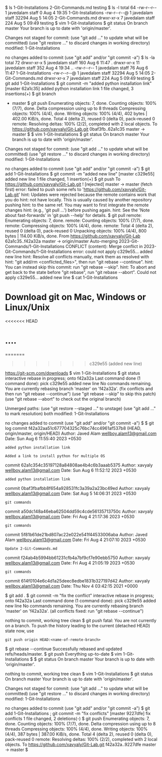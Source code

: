 $ ls
1-Git-Installations	2-Git-Commands.md	testing
$ ls -l
total 64
-rw-r--r--  1 javedalam  staff      0 Aug  4 19:35 1-Git-Installations
-rw-r--r--@ 1 javedalam  staff  32294 Aug  5 14:05 2-Git-Commands.md
drwxr-xr-x  7 javedalam  staff    224 Aug  5 09:49 testing
$ vim 1-Git-Installations 
$ git status
On branch master
Your branch is up to date with 'origin/master'.

Changes not staged for commit:
  (use "git add <file>..." to update what will be committed)
  (use "git restore <file>..." to discard changes in working directory)
	modified:   1-Git-Installations

no changes added to commit (use "git add" and/or "git commit -a")
$ ls -la
total 72
drwxr-xr-x   5 javedalam  staff    160 Aug  6 11:47 .
drwxr-xr-x  11 javedalam  staff    352 Aug  4 19:34 ..
-rw-r--r--   1 javedalam  staff     76 Aug  6 11:47 1-Git-Installations
-rw-r--r--@  1 javedalam  staff  32294 Aug  5 14:05 2-Git-Commands.md
drwxr-xr-x   7 javedalam  staff    224 Aug  5 09:49 testing
$ git add 1-Git-Installations 
$ git commit -m "added python installation link"
[master 62a1c35] added python installation link
 1 file changed, 3 insertions(+)
$ git branch 
* master
$ git push 
Enumerating objects: 7, done.
Counting objects: 100% (7/7), done.
Delta compression using up to 8 threads
Compressing objects: 100% (4/4), done.
Writing objects: 100% (4/4), 402 bytes | 402.00 KiB/s, done.
Total 4 (delta 2), reused 0 (delta 0), pack-reused 0
remote: Resolving deltas: 100% (2/2), completed with 2 local objects.
To https://github.com/xavyaly/Git-Lab.git
   0baf3fb..62a1c35  master -> master
$ 
$ vim 1-Git-Installations 
$ git status
On branch master
Your branch is up to date with 'origin/master'.

Changes not staged for commit:
  (use "git add <file>..." to update what will be committed)
  (use "git restore <file>..." to discard changes in working directory)
	modified:   1-Git-Installations

no changes added to commit (use "git add" and/or "git commit -a")
$ git add 1-Git-Installations 
$ git commit -m "added new line"
[master c329e55] added new line
 1 file changed, 1 insertion(+)
$ git push 
To https://github.com/xavyaly/Git-Lab.git
 ! [rejected]        master -> master (fetch first)
error: failed to push some refs to 'https://github.com/xavyaly/Git-Lab.git'
hint: Updates were rejected because the remote contains work that you do
hint: not have locally. This is usually caused by another repository pushing
hint: to the same ref. You may want to first integrate the remote changes
hint: (e.g., 'git pull ...') before pushing again.
hint: See the 'Note about fast-forwards' in 'git push --help' for details.
$ git pull
remote: Enumerating objects: 7, done.
remote: Counting objects: 100% (7/7), done.
remote: Compressing objects: 100% (4/4), done.
remote: Total 4 (delta 2), reused 0 (delta 0), pack-reused 0
Unpacking objects: 100% (4/4), 800 bytes | 114.00 KiB/s, done.
From https://github.com/xavyaly/Git-Lab
   62a1c35..f42a32a  master     -> origin/master
Auto-merging 2023-Git-Commands/1-Git-Installations
CONFLICT (content): Merge conflict in 2023-Git-Commands/1-Git-Installations
error: could not apply c329e55... added new line
hint: Resolve all conflicts manually, mark them as resolved with
hint: "git add/rm <conflicted_files>", then run "git rebase --continue".
hint: You can instead skip this commit: run "git rebase --skip".
hint: To abort and get back to the state before "git rebase", run "git rebase --abort".
Could not apply c329e55... added new line
$ cat 1-Git-Installations 
# Download git on Mac, Windows or Linux/Unix

<<<<<<< HEAD
# ....
=======
>>>>>>> c329e55 (added new line)

https://git-scm.com/downloads
$ vim 1-Git-Installations 
$ git status
interactive rebase in progress; onto f42a32a
Last command done (1 command done):
   pick c329e55 added new line
No commands remaining.
You are currently rebasing branch 'master' on 'f42a32a'.
  (fix conflicts and then run "git rebase --continue")
  (use "git rebase --skip" to skip this patch)
  (use "git rebase --abort" to check out the original branch)

Unmerged paths:
  (use "git restore --staged <file>..." to unstage)
  (use "git add <file>..." to mark resolution)
	both modified:   1-Git-Installations

no changes added to commit (use "git add" and/or "git commit -a")
$ 
$ git log
commit f42a32aa51c677704325c76bc74cc4961af537b8 (HEAD, origin/master, origin/HEAD)
Author: Javed Alam <wellboy.alam13@gmail.com>
Date:   Sun Aug 6 11:55:40 2023 +0530

    added python installation link
    
    Added a link to install python for multiple OS

commit 62a1c354c35197128a84808ae4b4c6b3aaab5375
Author: xavyaly <wellboy.alam13@gmail.com>
Date:   Sun Aug 6 11:52:12 2023 +0530

    added python installation link

commit 0baf3fbafbb8f654a928531fc3a39a2a23bc49ed
Author: xavyaly <wellboy.alam13@gmail.com>
Date:   Sat Aug 5 14:06:31 2023 +0530

    git commands

commit a50dc148a46eba62504dd59c4cde56135713750c
Author: xavyaly <wellboy.alam13@gmail.com>
Date:   Fri Aug 4 21:17:36 2023 +0530

    git commands

commit 5f81b61de21bd807ac22e022e541f44533006aba
Author: Javed Alam <wellboy.alam13@gmail.com>
Date:   Fri Aug 4 21:07:10 2023 +0530

    Update 2-Git-Commands.md

commit f24ab4b5994bb61231cfb4a7bf9cf7e90ebb5750
Author: xavyaly <wellboy.alam13@gmail.com>
Date:   Fri Aug 4 21:05:19 2023 +0530

    git commands

commit 614f0104e6c4d1a25deec8edbe1831b327197d42
Author: xavyaly <wellboy.alam13@gmail.com>
Date:   Thu Nov 4 03:42:15 2021 +0000

$ git add .
$ git commit -m "fix the conflict"
interactive rebase in progress; onto f42a32a
Last command done (1 command done):
   pick c329e55 added new line
No commands remaining.
You are currently rebasing branch 'master' on 'f42a32a'.
  (all conflicts fixed: run "git rebase --continue")

nothing to commit, working tree clean
$ git push
fatal: You are not currently on a branch.
To push the history leading to the current (detached HEAD)
state now, use

    git push origin HEAD:<name-of-remote-branch>

$ git rebase --continue
Successfully rebased and updated refs/heads/master.
$ git push
Everything up-to-date
$ vim 1-Git-Installations 
$ 
$ git status
On branch master
Your branch is up to date with 'origin/master'.

nothing to commit, working tree clean
$ vim 1-Git-Installations 
$ git status
On branch master
Your branch is up to date with 'origin/master'.

Changes not staged for commit:
  (use "git add <file>..." to update what will be committed)
  (use "git restore <file>..." to discard changes in working directory)
	modified:   1-Git-Installations

no changes added to commit (use "git add" and/or "git commit -a")
$ git add 1-Git-Installations ; git commit -m "fix conflicts"
[master 9227dfe] fix conflicts
 1 file changed, 2 deletions(-)
$ git push
Enumerating objects: 7, done.
Counting objects: 100% (7/7), done.
Delta compression using up to 8 threads
Compressing objects: 100% (4/4), done.
Writing objects: 100% (4/4), 387 bytes | 387.00 KiB/s, done.
Total 4 (delta 2), reused 0 (delta 0), pack-reused 0
remote: Resolving deltas: 100% (2/2), completed with 2 local objects.
To https://github.com/xavyaly/Git-Lab.git
   f42a32a..9227dfe  master -> master
$ 
